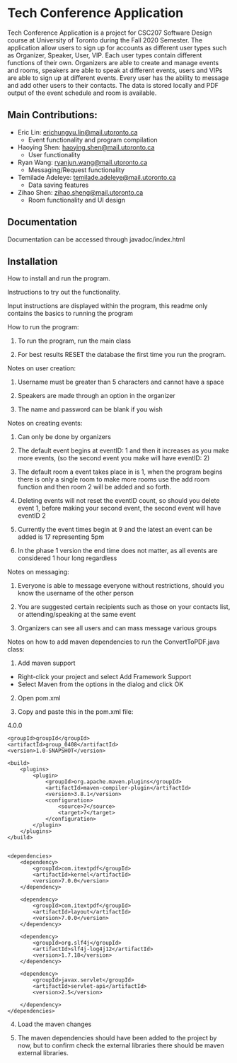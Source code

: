 # Tech Conference Application

Tech Conference Application is a project for CSC207 Software Design course at University of Toronto during the Fall 2020 Semester. The application allow users to sign up for accounts as different user types such as Organizer, Speaker, User, VIP. Each user types contain different functions of their own. Organizers are able to create and manage events and rooms, speakers are able to speak at different events, users and VIPs are able to sign up at different events. Every user has the ability to message and add other users to their contacts. The data is stored locally and PDF output of the event schedule and room is available.

## Main Contributions:
* Eric Lin: erichungyu.lin@mail.utoronto.ca
  * Event functionality and program compilation
* Haoying Shen: haoying.shen@mail.utoronto.ca
  * User functionality
* Ryan Wang: ryanjun.wang@mail.utoronto.ca
  * Messaging/Request functionality
* Temilade Adeleye: temilade.adeleye@mail.utoronto.ca
  * Data saving features
* Zihao Shen: zihao.sheng@mail.utoronto.ca
  * Room functionality and UI design

## Documentation

Documentation can be accessed through javadoc/index.html

## Installation

How to install and run the program.

Instructions to try out the functionality.

Input instructions are displayed within the program, this readme only contains the basics to running the program

How to run the program:
1. To run the program, run the main class

2. For best results RESET the database the first time you run the program.


Notes on user creation:
1. Username must be greater than 5 characters and cannot have a space

2. Speakers are made through an option in the organizer

3. The name and password can be blank if you wish


Notes on creating events:
1. Can only be done by organizers

2. The default event begins at eventID: 1 and then it increases as you make more events,
(so the second event you make will have eventID: 2)

3. The default room a event takes place in is 1, when the program begins there is only a single room
to make more rooms use the add room function and then room 2 will be added and so forth.

4. Deleting events will not reset the eventID count, so should you delete event 1,
before making your second event, the second event will have eventID 2

5. Currently the event times begin at 9 and the latest an event can be added is 17 representing 5pm

6. In the phase 1 version the end time does not matter, as all events are considered 1 hour long regardless


Notes on messaging:
1. Everyone is able to message everyone without restrictions, should you know the username of the other person

2. You are suggested certain recipients such as those on your contacts list, or attending/speaking at the same
event

3. Organizers can see all users and can mass message various groups


Notes on how to add maven dependencies to run the ConvertToPDF.java class:
1. Add maven support
- Right-click your project and select Add Framework Support
- Select Maven from the options in the dialog and click OK

2. Open pom.xml

3. Copy and paste this in the pom.xml file:

<?xml version="1.0" encoding="UTF-8"?>
<project xmlns="http://maven.apache.org/POM/4.0.0"
         xmlns:xsi="http://www.w3.org/2001/XMLSchema-instance"
         xsi:schemaLocation="http://maven.apache.org/POM/4.0.0 http://maven.apache.org/xsd/maven-4.0.0.xsd">
    <modelVersion>4.0.0</modelVersion>

    <groupId>groupId</groupId>
    <artifactId>group_0408</artifactId>
    <version>1.0-SNAPSHOT</version>

    <build>
        <plugins>
            <plugin>
                <groupId>org.apache.maven.plugins</groupId>
                <artifactId>maven-compiler-plugin</artifactId>
                <version>3.8.1</version>
                <configuration>
                    <source>7</source>
                    <target>7</target>
                </configuration>
            </plugin>
        </plugins>
    </build>


    <dependencies>
        <dependency>
            <groupId>com.itextpdf</groupId>
            <artifactId>kernel</artifactId>
            <version>7.0.0</version>
        </dependency>

        <dependency>
            <groupId>com.itextpdf</groupId>
            <artifactId>layout</artifactId>
            <version>7.0.0</version>
        </dependency>

        <dependency>
            <groupId>org.slf4j</groupId>
            <artifactId>slf4j-log4j12</artifactId>
            <version>1.7.18</version>
        </dependency>

        <dependency>
            <groupId>javax.servlet</groupId>
            <artifactId>servlet-api</artifactId>
            <version>2.5</version>

        </dependency>
    </dependencies>
</project>

4. Load the maven changes

5. The maven dependencies should have been added to the project by now,
but to confirm check the external libraries there should be maven external libraries.
